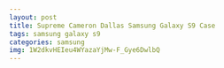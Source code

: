 ```yaml
---
layout: post
title: Supreme Cameron Dallas Samsung Galaxy S9 Case
tags: samsung galaxy s9
categories: samsung
img: 1W2dkvHEIeu4WYazaYjMw-F_Gye6DwlbQ
---
```


